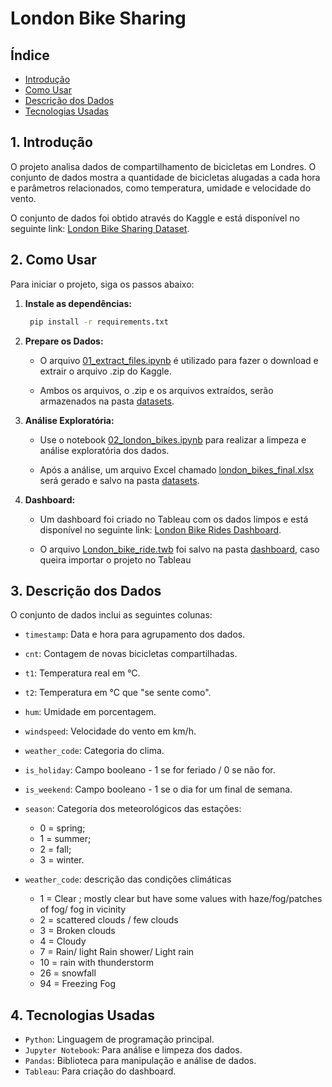 # London Bike Sharing

## Índice

- [Introdução](#1-introdução)
- [Como Usar](#2-como-usar)
- [Descrição dos Dados](#3-descrição-dos-dados)
- [Tecnologias Usadas](#4-tecnologias-usadas)

## 1. Introdução

O projeto analisa dados de compartilhamento de bicicletas em Londres. O conjunto de dados mostra a quantidade de bicicletas alugadas a cada hora e parâmetros relacionados, como temperatura, umidade e velocidade do vento. 

O conjunto de dados foi obtido através do Kaggle e está disponível no seguinte link: [London Bike Sharing Dataset](https://www.kaggle.com/datasets/hmavrodiev/london-bike-sharing-dataset).

## 2. Como Usar

Para iniciar o projeto, siga os passos abaixo:

1. **Instale as dependências:**

   ```bash
    pip install -r requirements.txt
    ```

2. **Prepare os Dados:**

    - O arquivo [01_extract_files.ipynb](01_extract_files.ipynb) é utilizado para fazer o download e extrair o arquivo .zip do Kaggle. 

    - Ambos os arquivos, o .zip e os arquivos extraídos, serão armazenados na pasta [datasets](./datasets/).

3. **Análise Exploratória:**

    - Use o notebook [02_london_bikes.ipynb](02_london_bikes.ipynb) para realizar a limpeza e análise exploratória dos dados. 

    - Após a análise, um arquivo Excel chamado [london_bikes_final.xlsx](./datasets/london_bikes_final.xlsx) será gerado e salvo na pasta [datasets](./datasets/).

4. **Dashboard:**

    - Um dashboard foi criado no Tableau com os dados limpos e está disponível no seguinte link: [London Bike Rides Dashboard](https://public.tableau.com/app/profile/pedro.sancho/viz/LondonBikeRides_17217390531790/Dashboard).

    - O arquivo [London_bike_ride.twb](./dashboard/London_bike_ride.twb) foi salvo na pasta [dashboard](./dashboard/), caso queira importar o projeto no Tableau

## 3. Descrição dos Dados

O conjunto de dados inclui as seguintes colunas:

- `timestamp`: Data e hora para agrupamento dos dados.
- `cnt`: Contagem de novas bicicletas compartilhadas.
- `t1`: Temperatura real em °C.
- `t2`: Temperatura em °C que "se sente como".
- `hum`: Umidade em porcentagem.
- `windspeed`: Velocidade do vento em km/h.
- `weather_code`: Categoria do clima.
- `is_holiday`: Campo booleano - 1 se for feriado / 0 se não for.
- `is_weekend`: Campo booleano - 1 se o dia for um final de semana.
- `season`: Categoria dos meteorológicos das estações:
    - 0 = spring; 
    - 1 = summer; 
    - 2 = fall; 
    - 3 = winter.

- `weather_code`: descrição das condições climáticas
    - 1 = Clear ; mostly clear but have some values with haze/fog/patches of fog/ fog in vicinity 
    - 2 = scattered clouds / few clouds 
    - 3 = Broken clouds 
    - 4 = Cloudy 
    - 7 = Rain/ light Rain shower/ Light rain 
    - 10 = rain with thunderstorm 
    - 26 = snowfall 
    - 94 = Freezing Fog

## 4. Tecnologias Usadas

- `Python`: Linguagem de programação principal.
- `Jupyter Notebook`: Para análise e limpeza dos dados.
- `Pandas`: Biblioteca para manipulação e análise de dados.
- `Tableau`: Para criação do dashboard.
